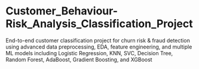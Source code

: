 # Customer_Behaviour-Risk_Analysis_Classification_Project
End-to-end customer classification project for churn risk &amp; fraud detection using advanced data preprocessing, EDA, feature engineering, and multiple ML models including Logistic Regression, KNN, SVC, Decision Tree, Random Forest, AdaBoost, Gradient Boosting, and XGBoost
